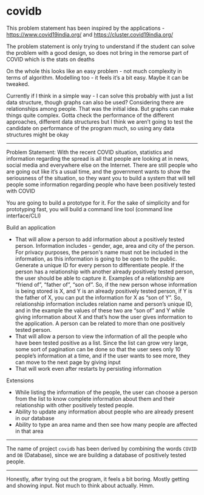 # covidb

This problem statement has been inspired by the applications - https://www.covid19india.org/ and https://cluster.covid19india.org/ 


The problem statement is only trying to understand if the student can solve the problem with a good design, so does not bring in the remorse part of COVID which is the stats on deaths


On the whole this looks like an easy problem - not much complexity in terms of algorithm. Modelling too - it feels it’s a bit easy. Maybe it can be tweaked.


Currently if I think in a simple way - I can solve this probably with just a list data structure, though graphs can also be used? Considering there are relationships among people. That was the initial idea. But graphs can make things quite complex. Gotta check the performance of the different approaches, different data structures but I think we aren’t going to test the candidate on performance of the program much, so using any data structures might be okay

----

Problem Statement:
With the recent COVID situation, statistics and information regarding the spread is all that people are looking at in news, social media and everywhere else on the Internet. There are still people who are going out like it’s a usual time, and the government wants to show the seriousness of the situation, so they want you to build a system that will tell people some information regarding people who have been positively tested with COVID


You are going to build a prototype for it. For the sake of simplicity and for prototyping fast, you will build a command line tool (command line interface/CLI)


Build an application
* That will allow a person to add information about a positively tested person. Information includes - gender, age, area and city of the person. For privacy purposes, the person's name must not be included in the information, as this information is going to be open to the public. Generate a unique ID for every person to differentiate people. If the person has a relationship with another already positively tested person, the user should be able to capture it. Examples of a relationship are “friend of”, “father of”, “son of”. So, if the new person whose information is being stored is X, and Y is an already positively tested person, if Y is the father of X, you can put the information for X as “son of Y”. So, relationship information includes relation name and person’s unique ID, and in the example the values of these two are “son of” and Y while giving information about X and that’s how the user gives information to the application. A person can be related to more than one positively tested person.
* That will allow a person to view the information of all the people who have been tested positive as a list. Since the list can grow very large, some sort of pagination can be done so that the user sees only 10 people’s information at a time, and if the user wants to see more, they can move to the next page by giving input
* That will work even after restarts by persisting information


Extensions
* While listing the information of the people, the user can choose a person from the list to know complete information about them and their relationship with other positively tested people. 
* Ability to update any information about people who are already present in our database
* Ability to type an area name and then see how many people are affected in that area

---

The name of project `covidb` has been derived by combining the words `COVID` and
`DB` (Database), since we are building a database of positively tested people.

---

Honestly, after trying out the program, it feels a bit boring. Mostly getting
and showing input. Not much to think about actually. Hmm. 
